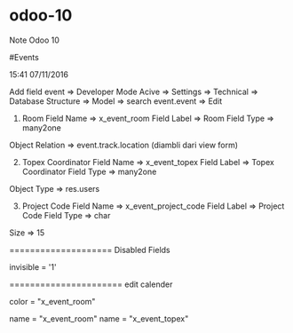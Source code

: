# odoo-10
Note Odoo 10

#Events

15:41 07/11/2016

Add field event
=> Developer Mode Acive
=> Settings => Technical => Database Structure => Model => search event.event => Edit

1. Room
Field Name => x_event_room
Field Label => Room
Field Type => many2one

Object Relation => event.track.location (diambli dari view form)

2. Topex Coordinator
Field Name => x_event_topex
Field Label => Topex Coordinator
Field Type => many2one

Object Type => res.users

3. Project Code
Field Name => x_event_project_code
Field Label => Project Code
Field Type => char

Size => 15

====================
Disabled Fields

invisible = '1'

======================
edit calender

color = "x_event_room"

name = "x_event_room"
name = "x_event_topex"
